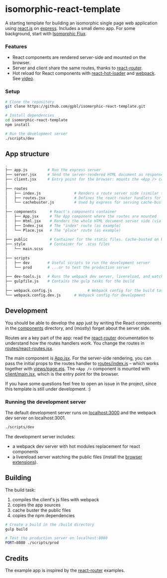 # isomorphic-react-template

A starting template for building an isomorphic single page web application using [react.js](http://www.reactjs.org) on [express](http://www.expressjs.com). Includes a small demo app. For some background, start with [Isomorphic Flux](https://speakerdeck.com/mridgway/isomorphic-flux).

### Features 

* React components are rendered server-side and mounted on the browser.
* Server and client share the same routes, thanks to [react-router](https://github.com/rackt/react-router).
* Hot reload for React components with [react-hot-loader](https://github.com/gaearon/react-hot-loader) and [webpack](http://webpack.github.io). See [video](http://vimeo.com/100010922).

### Setup

```bash
# Clone the repository
git clone https://github.com/gpbl/isomorphic-react-template.git

# Install dependencies
cd isomorphic-react-template
npm install

# Run the development server
./scripts/dev
```

## App structure

```bash
.
├── app.js         # Run the express server
├── server.jsx     # Send the server-rendered HTML document as response
├── client.jsx     # Entry point for the browser: mounts the <App /> component on document.body.
│
├── routes
│   ├── index.js               # Renders a route server side (similar to client/main.jsx)
│   ├── routes.jsx             # Defines the react-router handlers for both server and client
│   └── cachebuster.js         # Used by express for serving cache-busted URLs
│ 
├── components      # React's components container
│   ├── App.jsx     # The App component where the routes are mounted
│   ├── Html.jsx    # Renders the whole HTML document server side (via server.jsx)
│   ├── Index.jsx   # The "index" route (as example)
│   └── Place.jsx   # The "place" route (as example)
│ 
├── public          # Container for the static files. Cache-busted on build.
├── style           # Container for .scss files
│   └── main.scss
│
├── scripts
│   ├── dev        # Useful scripts to run the development server
│   └── prod       # ...or to test the production server
│
├── dev-tools.js   # Runs the webpack dev server, livereload, and watches for .scss changes
├── gulpfile.js    # Contains the gulp tasks for the build
│
├── webpack.config.js    			 # Webpack config for the build task
└── webpack.config.dev.js      # Webpack config for development

```

## Development 

You should be able to develop the app just by writing the React components in the [components](app/components) directory, and (mostly) forget about the server side.

Routes are a key part of the app: read the [react-router](https://github.com/rackt/react-router) documentation to understand how the routes handlers work. You change the routes in [routes/react-routes.jsx](app/routes/react-routes.jsx).

The main component is [App.jsx](app/components/App.jsx). For the server-side rendering, you can pass the initial props to the routes handler to [routes/index.js](app/routes/index.js) – which works together with [views/page.ejs](app/views/page.ejs). The `<App />` component is mounted with [client/main.jsx](app/client/main.jsx), which is the entry point for the browser.

If you have some questions feel free to open an issue in the project, since this template is still under development. :)

### Running the development server

The default development server runs on [localhost:3000](http://localhost:3000) and the webpack dev server on localhost:3001. 

```bash
./scripts/dev
```

The development server includes: 
* a webpack dev server with hot modules replacement for react components
* a livereload server watching the public files (install the [browser extensions](http://feedback.livereload.com/knowledgebase/articles/86242-how-do-i-install-and-use-the-browser-extensions)).

## Building

The build task:

1. compiles the client's js files with webpack
2. copies the app sources
3. cache buster the public files
4. copies the npm dependencies

```bash
# Create a build in the /build directory
gulp build

# Test the production server on localhost:8080
PORT=8080 ./scripts/prod
```

## Credits

The example app is inspired by the [react-router](https://github.com/rackt/react-router) examples.

